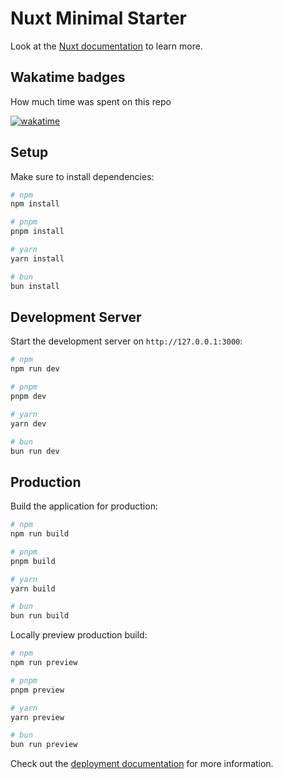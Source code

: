 # Nuxt Minimal Starter

Look at the [Nuxt documentation](https://nuxt.com/docs/getting-started/introduction) to learn more.

## Wakatime badges

How much time was spent on this repo

[![wakatime](https://wakatime.com/badge/github/Mosmain/designurban-frontend.svg)](https://wakatime.com/badge/github/Mosmain/designurban-frontend)

## Setup

Make sure to install dependencies:

```bash
# npm
npm install

# pnpm
pnpm install

# yarn
yarn install

# bun
bun install
```

## Development Server

Start the development server on `http://127.0.0.1:3000`:

```bash
# npm
npm run dev

# pnpm
pnpm dev

# yarn
yarn dev

# bun
bun run dev
```

## Production

Build the application for production:

```bash
# npm
npm run build

# pnpm
pnpm build

# yarn
yarn build

# bun
bun run build
```

Locally preview production build:

```bash
# npm
npm run preview

# pnpm
pnpm preview

# yarn
yarn preview

# bun
bun run preview
```

Check out the [deployment documentation](https://nuxt.com/docs/getting-started/deployment) for more information.
